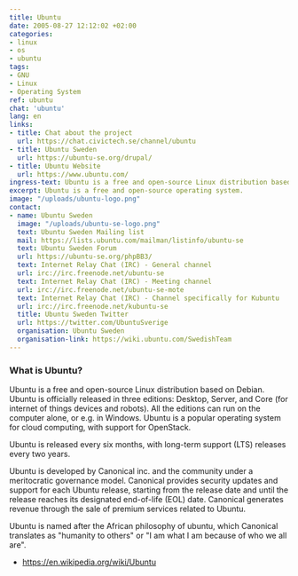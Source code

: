```yaml
---
title: Ubuntu
date: 2005-08-27 12:12:02 +02:00
categories:
- linux
- os
- ubuntu
tags:
- GNU
- Linux
- Operating System
ref: ubuntu
chat: 'ubuntu'
lang: en
links:
- title: Chat about the project
  url: https://chat.civictech.se/channel/ubuntu
- title: Ubuntu Sweden
  url: https://ubuntu-se.org/drupal/
- title: Ubuntu Website
  url: https://www.ubuntu.com/
ingress-text: Ubuntu is a free and open-source Linux distribution based on Debian.
excerpt: Ubuntu is a free and open-source operating system.
image: "/uploads/ubuntu-logo.png"
contact:
- name: Ubuntu Sweden
  image: "/uploads/ubuntu-se-logo.png"
  text: Ubuntu Sweden Mailing list
  mail: https://lists.ubuntu.com/mailman/listinfo/ubuntu-se
  text: Ubuntu Sweden Forum
  url: https://ubuntu-se.org/phpBB3/
  text: Internet Relay Chat (IRC) - General channel
  url: irc://irc.freenode.net/ubuntu-se
  text: Internet Relay Chat (IRC) - Meeting channel
  url: irc://irc.freenode.net/ubuntu-se-mote
  text: Internet Relay Chat (IRC) - Channel specifically for Kubuntu
  url: irc://irc.freenode.net/kubuntu-se
  title: Ubuntu Sweden Twitter
  url: https://twitter.com/UbuntuSverige
  organisation: Ubuntu Sweden
  organisation-link: https://wiki.ubuntu.com/SwedishTeam
---
```

### What is Ubuntu?

Ubuntu is a free and open-source Linux distribution based on Debian. Ubuntu is officially released in three editions: Desktop, Server, and Core (for internet of things devices and robots). All the editions can run on the computer alone, or e.g. in Windows. Ubuntu is a popular operating system for cloud computing, with support for OpenStack.

Ubuntu is released every six months, with long-term support (LTS) releases every two years.

Ubuntu is developed by Canonical inc. and the community under a meritocratic governance model. Canonical provides security updates and support for each Ubuntu release, starting from the release date and until the release reaches its designated end-of-life (EOL) date. Canonical generates revenue through the sale of premium services related to Ubuntu.

Ubuntu is named after the African philosophy of ubuntu, which Canonical translates as "humanity to others" or "I am what I am because of who we all are".
- https://en.wikipedia.org/wiki/Ubuntu
